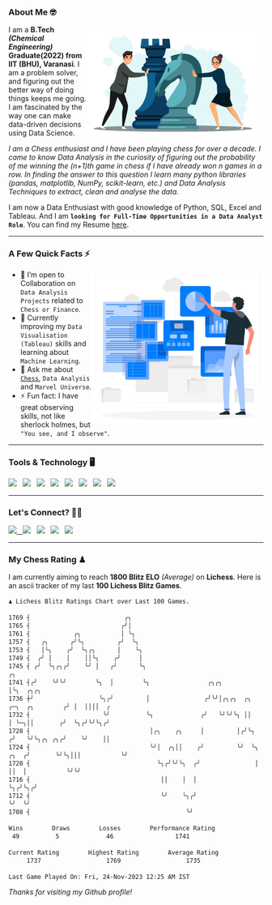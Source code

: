 ### About Me 🤓
<img align="right" alt="Coding" width="350" src="https://github.com/Laxman-Lakhan/Laxman-Lakhan/blob/master/Assets/Chess_Vector.jpg">   

I am a **B.Tech** _**(Chemical Engineering)**_ **Graduate(2022) from IIT (BHU), Varanasi**. I am a problem solver, and figuring out the better way of doing things keeps me going. I am fascinated by the way one can make data-driven decisions using Data Science. 

_I am a Chess enthusiast and I have been playing chess for over a decade. I came to know Data Analysis in the curiosity of figuring out the probability of me winning the (n+1)th game in chess if I have already won n games in a row. In finding the answer to this question I learn many python libraries (pandas, matplotlib, NumPy, scikit-learn, etc.) and Data Analysis Techniques to extract, clean and analyse the data._

I am now a Data Enthusiast with good knowledge of Python, SQL, Excel and Tableau. And I am **`looking for Full-Time Opportunities in a Data Analyst Role`**. You can find my Resume
 [here](https://drive.google.com/file/d/1UIOoogRLj5eGQFQBkuvMmTISZVdl2Ok7/view?usp=sharing).


---

### A Few Quick Facts ⚡️
<img align="right" alt="Coding" width="340" src="https://github.com/Laxman-Lakhan/Laxman-Lakhan/blob/master/Assets/Data_Vector.jpg">   

- 🤝 I’m open to Collaboration on `Data Analysis Projects` related to `Chess or Finance`.
- 📖 Currently improving my `Data Visualisation (Tableau)` skills and learning about `Machine Learning`.
- 💬 Ask me about [`Chess`](https://lichess.org/@/YourKingIsInDanger), `Data Analysis` and `Marvel Universe`.
- ⚡️ Fun fact: I have great observing skills, not like sherlock holmes, but `"You see, and I observe"`.

---
### Tools & Technology 🖥

<img src="https://img.shields.io/badge/Python-white?logo=Python&logoColor=ColorName&style=ShieldStyle" /> &nbsp;
<img src="https://img.shields.io/badge/MySQL-white?logo=MySQL&logoColor=ColorName&style=ShieldStyle" /> &nbsp;
<img src="https://img.shields.io/badge/Tableau-white?logo=Tableau&logoColor=ColorName&style=ShieldStyle" /> &nbsp;
<img src="https://img.shields.io/badge/Excel-white?logo=Microsoft+Excel&logoColor=196F3D&style=ShieldStyle" /> &nbsp;
<img src="https://img.shields.io/badge/Jupyter-white?logo=Jupyter&logoColor=ColorName&style=ShieldStyle" /> &nbsp;
<img src="https://img.shields.io/badge/pandas-white?logo=Pandas&logoColor=000080&style=ShieldStyle" /> &nbsp;
<img src="https://img.shields.io/badge/numpy-white?logo=Numpy&logoColor=85C1E9&style=ShieldStyle" /> &nbsp;
<img src="https://img.shields.io/badge/scikit learn-white?logo=Scikit+Learn&logoColor=ColorName&style=ShieldStyle" /> &nbsp;



---

### Let's Connect? 🫳🏻

<a href="mailto:laxmansingh.lakhan@gmail.com"> <img src="https://img.icons8.com/fluent/48/000000/gmail.png" width="3.5%"/> &nbsp;
[<img src="https://img.icons8.com/color/48/000000/linkedin.png" width="3.5%"/>](https://www.linkedin.com/in/laxman-lakhan/)  &nbsp;
[<img src="https://img.icons8.com/fluent/48/000000/facebook-new.png" width="3.5%"/>](https://www.facebook.com/s.laxmanlakhan/)  &nbsp;
[<img src="https://img.icons8.com/fluent/48/000000/instagram-new.png" width="3.5%"/>](https://www.instagram.com/laxman.lakhan/)  &nbsp;
[<img src="https://img.icons8.com/color/48/000000/twitter.png" width="3.5%"/>](https://twitter.com/laxman__lakhan)  &nbsp;

 ---
  
### My Chess Rating ♟
  
I am currently aiming to reach **1800 Blitz ELO** *(Average)* on **Lichess**. Here is an ascii tracker of my last **100 Lichess Blitz Games**.

  ```
  ♟︎ 𝙻𝚒𝚌𝚑𝚎𝚜𝚜 𝙱𝚕𝚒𝚝𝚣 𝚁𝚊𝚝𝚒𝚗𝚐𝚜 𝙲𝚑𝚊𝚛𝚝 𝚘𝚟𝚎𝚛 𝙻𝚊𝚜𝚝 𝟷00 𝙶𝚊𝚖𝚎𝚜.
  
1769 ┤                          ╭╮
1765 ┤                         ╭╯│
1761 ┤            ╭╮           │ ╰╮
1757 ┤   ╭╮      ╭╯╰╮         ╭╯  ╰╮
1753 ┤   │╰╮    ╭╯  ╰╮╭╮      │    ╰╮
1749 ┤  ╭╯ │    │    ││╰╮    ╭╯     │
1745 ┤ ╭╯  ╰╮╭╮╭╯    ╰╯ │   ╭╯      ╰╮                                                       ╭╮
1741 ┤╭╯    ╰╯╰╯        ╰╮  │        ╰╮                ╭╮╭╮                                  │╰╮  ╭╮╭╮
1736 ┼╯                  ╰╮╭╯         │               ╭╯╰╯│╭╮╭╮  ╭╮          ╭─╮  ╭╮        ╭╯ │  ││││  ╭
1732 ┤                    ╰╯          ╰╮             ╭╯   ╰╯╰╯╰╮ ││          │ ╰─╮││       ╭╯  ╰╮╭╯╰╯╰╮╭╯
1728 ┤                                 │╭╮    ╭╮     │         │╭╯╰╮        ╭╯   ╰╯╰╮╭╮ ╭╮╭╯    ╰╯    ││
1724 ┤                                 ╰╯│  ╭╮││    ╭╯         ╰╯  ╰╮  ╭╮  ╭╯       ╰╯╰╮│││           ╰╯
1720 ┤                                   ╰╮╭╯╰╯╰╮  ╭╯               │  ││  │           ╰╯╰╯
1716 ┤                                    ││    │  │                ╰╮╭╯╰╮╭╯
1712 ┤                                    ╰╯    ╰╮╭╯                 ╰╯  ╰╯
1708 ┤                                           ╰╯ 

Wins        Draws        Losses        Performance Rating
   49          5             46                 1741       

Current Rating        Highest Rating        Average Rating
       1737                  1769                  1735     

Last Game Played On: Fri, 24-Nov-2023 12:25 AM IST
  ```
  
  
*Thanks for visiting my Github profile!*
